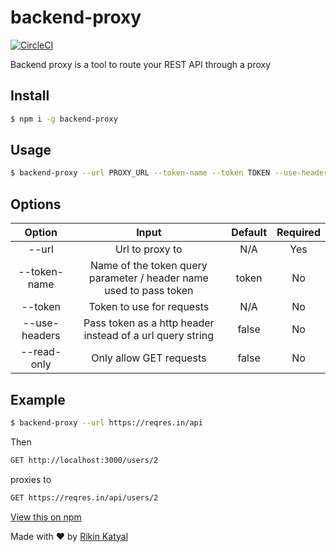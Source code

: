 # backend-proxy
[![CircleCI](https://circleci.com/gh/murcul/backend-proxy.svg?style=shield)](https://circleci.com/gh/murcul/backend-proxy)

Backend proxy is a tool to route your REST API through a proxy

## Install

```bash
$ npm i -g backend-proxy
```

## Usage

```bash
$ backend-proxy --url PROXY_URL --token-name --token TOKEN --use-headers --read-only
```

## Options

| Option        | Input         | Default  | Required |
| :-------------: |:-------------:| :-----:| :-----:|
| --url | Url to proxy to | N/A | Yes |
| --token-name | Name of the token query parameter / header name used to pass token | token | No |
| --token | Token to use for requests | N/A | No |
| --use-headers | Pass token as a http header instead of a url query string | false | No |
| --read-only | Only allow GET requests | false | No |

## Example

```bash
$ backend-proxy --url https://reqres.in/api
```
Then
```bash
GET http://localhost:3000/users/2
```
proxies to
```bash
GET https://reqres.in/api/users/2
```

[View this on npm](https://www.npmjs.com/package/backend-proxy)


Made with ❤ by [Rikin Katyal](https://github.com/sirvar)
